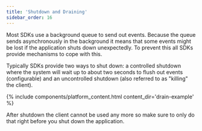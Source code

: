 ```yaml
---
title: 'Shutdown and Draining'
sidebar_order: 16
---
```


Most SDKs use a background queue to send out events.  Because the queue sends asynchronously in the background
it means that some events might be lost if the application shuts down unexpectedly.  To prevent this all SDKs
provide mechanisms to cope with this.

Typically SDKs provide two ways to shut down: a controlled shutdown where the system will wait up to about two
seconds to flush out events (configurable) and an uncontrolled shutdown (also referred to as "killing" the
client).

{% include components/platform_content.html content_dir='drain-example' %}

After shutdown the client cannot be used any more so make sure to only do that right before you shut down
the application.
